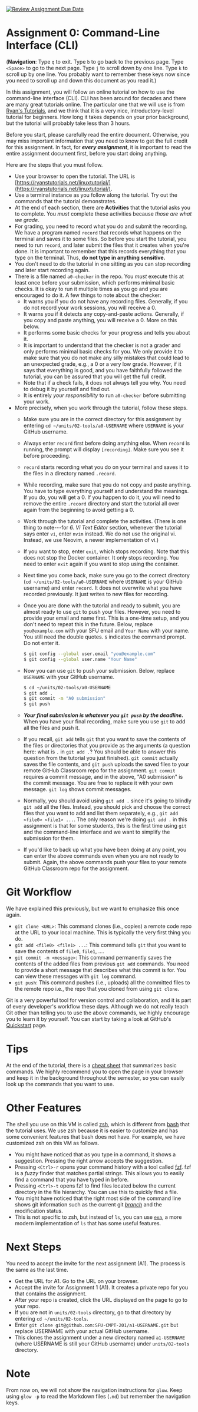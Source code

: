 [![Review Assignment Due Date](https://classroom.github.com/assets/deadline-readme-button-22041afd0340ce965d47ae6ef1cefeee28c7c493a6346c4f15d667ab976d596c.svg)](https://classroom.github.com/a/_SsSreo9)
# Assignment 0: Command-Line Interface (CLI)

(**Navigation**: Type `q` to exit. Type `b` to go back to the previous page. Type `<Space>` to go to
the next page. Type `j` to scroll down by one line. Type `k` to scroll up by one line. You probably
want to remember these keys now since you need to scroll up and down this document as you read it.)

In this assignment, you will follow an online tutorial on how to use the command-line interface
(CLI). CLI has been around for decades and there are many great tutorials online. The particular one
that we will use is from [Ryan's Tutorials](https://ryanstutorials.net/), and we think that it is a
very nice, introductory-level tutorial for beginners. How long it takes depends on your prior
background, but the tutorial will probably take less than 3 hours.

Before you start, please carefully read the entire document. Otherwise, you may miss important
information that you need to know to get the full credit for this assignment. In fact, for ***every
assignment***, it is important to read the entire assignment document first, before you start doing
anything.

Here are the steps that you must follow.

* Use your browser to open the tutorial. The URL is
  [https://ryanstutorials.net/linuxtutorial/](https://ryanstutorials.net/linuxtutorial/).
* Use a terminal instance as you follow along the tutorial. Try out the commands that the tutorial
  demonstrates.
* At the end of each section, there are **Activities** that the tutorial asks you to complete. You
  *must* complete these activities because *those are what we grade*.
* For grading, you need to record what you do and submit the recording. We have a program named
  `record` that records what happens on the terminal and saves it to some files. So before you start
  the tutorial, you need to run `record`, and later submit the files that it creates when you're
  done. It is important to remember that this records everything that you type on the terminal.
  Thus, **do not type in anything sensitive.**
* You don't need to do the tutorial in one sitting as you can stop recording and later start
  recording again.
* There is a file named `a0-checker` in the repo. You *must* execute this at least once before your
  submission, which performs minimal basic checks. It is okay to run it multiple times as you go and
  you are encouraged to do it. A few things to note about the checker:
    * It warns you if you do not have any recording files. Generally, if you do not record your work
      sessions, you will receive a 0.
    * It warns you if it detects any copy-and-paste actions. Generally, if you copy and paste
      anything, you will receive a 0. More on this below.
    * It performs some basic checks for your progress and tells you about it.
    * It is important to understand that the checker is not a grader and only performs minimal basic
      checks for you. We only provide it to make sure that you do not make any silly mistakes that
      could lead to an unexpected grade, e.g., a 0 or a very low grade. However, if it says that
      everything is good, and you have faithfully followed the tutorial, you can be assured that you
      will get the full credit.
    * Note that if a check fails, it does not always tell you why. You need to debug it by yourself
      and find out.
    * It is entirely *your responsibility* to run `a0-checker` before submitting your work.
* More precisely, when you work through the tutorial, follow these steps.
    * Make sure you are in the correct directory for this assignment by entering `cd
      ~/units/02-tools/a0-USERNAME` where `USERNAME` is your GitHub username.
    * Always enter `record` first before doing anything else. When `record` is running, the prompt
      will display `[recording]`. Make sure you see it before proceeding.
    * `record` starts recording what you do on your terminal and saves it to the files in a
      directory named `.record`.
    * While recording, make sure that you do not copy and paste anything. You have to type
      everything yourself and understand the meanings. If you do, you will get a 0. If you happen to
      do it, you will need to remove the entire `.record` directory and start the tutorial all over
      again from the beginning to avoid getting a 0.
    * Work through the tutorial and complete the activities. (There is one thing to note---for *6.
      Vi Text Editor* section, whenever the tutorial says enter `vi`, enter `nvim` instead. We do
      not use the original vi. Instead, we use Neovim, a newer implementation of vi.)
    * If you want to stop, enter `exit`, which stops recording. Note that this does not stop the
      Docker container. It only stops recording. You need to enter `exit` again if you want to stop
      using the container.
    * Next time you come back, make sure you go to the correct directory (`cd
      ~/units/02-tools/a0-USERNAME` where `USERNAME` is your GitHub username) and enter `record`. It
      does not overwrite what you have recorded previously. It just writes to new files for
      recording.
    * Once you are done with the tutorial and ready to submit, you are almost ready to use `git` to
      push your files. However, you need to provide your email and name first. This is a one-time
      setup, and you don't need to repeat this in the future. Below, replace `you@example.com` with
      your SFU email and `Your Name` with your name. You still need the double quotes. `$` indicates
      the command prompt. Do not enter it.

      ```bash
      $ git config --global user.email "you@example.com"
      $ git config --global user.name "Your Name"
      ```

    * Now you can use `git` to push your submission. Below, replace `USERNAME` with your GitHub
      username.

      ```bash
      $ cd ~/units/02-tools/a0-USERNAME
      $ git add .
      $ git commit -m "A0 submission"
      $ git push
      ```

    * ***Your final submission is whatever you `git push` by the deadline.*** When you have your
      final recording, make sure you use `git` to add all the files and push it.
    * If you recall, `git add` tells `git` that you want to save the contents of the files or
      directories that you provide as the arguments (a question here: what is `.` in `git add .`?
      You should be able to answer this question from the tutorial you just finished). `git commit`
      actually saves the file contents, and `git push` uploads the saved files to your remote GitHub
      Classroom repo for the assignment. `git commit` requires a commit message, and in the above,
      "A0 submission" is the commit message. You are free to replace it with your own message. `git
      log` shows commit messages.
    * Normally, you should avoid using `git add .` since it's going to blindly `git add` all the
      files. Instead, you should pick and choose the correct files that you want to add and list
      them separately, e.g., `git add <file0> <file1> ...`. The only reason we're doing `git add .`
      in this assignment is that for some students, this is the first time using `git` and the
      command-line interface and we want to simplify the submission for them.
    * If you'd like to back up what you have been doing at any point, you can enter the above
      commands even when you are not ready to submit. Again, the above commands push your files to
      your remote GitHub Classroom repo for the assignment.

# Git Workflow

We have explained this previously, but we want to emphasize this once again.

* `git clone <URL>`: This command clones (i.e., copies) a remote code repo at the URL to your local
  machine. This is typically the very first thing you do.
* `git add <file0> <file1> ...`: This command tells `git` that you want to save the contents of
  `file0`, `file1`, ....
* `git commit -m <message>`: This command permanently saves the contents of the added files from
  previous `git add` commands. You need to provide a short message that describes what this commit
  is for. You can view these messages with `git log` command.
* `git push`: This command pushes (i.e., uploads) all the committed files to the remote repo i.e.,
  the repo that you cloned from using `git clone`.

Git is a very powerful tool for version control and collaboration, and it is part of every
developer's workflow these days. Although we do not really teach Git other than telling you to use
the above commands, we highly encourage you to learn it by yourself. You can start by taking a look
at GitHub's [Quickstart](https://docs.github.com/en/get-started/quickstart) page.

# Tips

At the end of the tutorial, there is a [cheat
sheet](https://ryanstutorials.net/linuxtutorial/cheatsheet.php) that summarizes basic commands. We
highly recommend you to open the page in your browser and keep it in the background throughout the
semester, so you can easily look up the commands that you want to use.

# Other Features

The shell you use on this VM is called [zsh](https://www.zsh.org/), which is different from
[bash](https://www.gnu.org/software/bash/) that the tutorial uses. We use zsh because it is easier
to customize and has some convenient features that bash does not have. For example, we have
customized zsh on this VM as follows.

* You might have noticed that as you type in a command, it shows a suggestion. Pressing the right
  arrow accepts the suggestion.
* Pressing `<Ctrl>-r` opens your command history with a tool called
  [fzf](https://github.com/junegunn/fzf). fzf is a *fuzzy* finder that matches partial strings. This
  allows you to easily find a command that you have typed in before.
* Pressing `<Ctrl>-t` opens fzf to find files located below the current directory in the file
  hierarchy. You can use this to quickly find a file.
* You might have noticed that the right most side of the command line shows git information such as
  the current git [*branch*](https://shorturl.at/dmt24) and the modification status.
* This is not specific to zsh, but instead of `ls`, you can use
  [`exa`](https://github.com/ogham/exa), a more modern implementation of `ls` that has some useful
  features.

# Next Steps

You need to accept the invite for the next assignment (A1). The process is the same as the last time.

* Get the URL for A1. Go to the URL on your browser.
* Accept the invite for Assignment 1 (A1). It creates a private repo for you that contains the
  assignment.
* After your repo is created, click the URL displayed on the page to go to your repo.
* If you are not in `units/02-tools` directory, go to that directory by entering `cd
  ~/units/02-tools`.
* Enter `git clone git@github.com:SFU-CMPT-201/a1-USERNAME.git` but replace USERNAME with your
  actual GitHub username.
* This clones the assignment under a new directory named `a1-USERNAME` (where USERNAME is still your
  GitHub username) under `units/02-tools` directory.

# Note

From now on, we will not show the navigation instructions for `glow`. Keep using `glow -p` to read
the Markdown files (`.md`) but remember the navigation keys.
